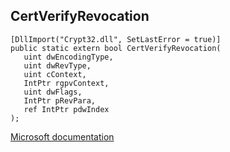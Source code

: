 ## CertVerifyRevocation

```
[DllImport("Crypt32.dll", SetLastError = true)]
public static extern bool CertVerifyRevocation(
   uint dwEncodingType,
   uint dwRevType,
   uint cContext,
   IntPtr rgpvContext,
   uint dwFlags,
   IntPtr pRevPara,
   ref IntPtr pdwIndex
);
```

[Microsoft documentation](https://docs.microsoft.com/en-us/windows/win32/api/wincrypt/nf-wincrypt-certverifyrevocation)
